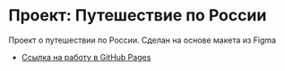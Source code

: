 # Проект: Путешествие по России

Проект о путешествии по России.
Сделан на основе макета из Figma

* [Ссылка на работу в GitHub Pages](https://kompromisss.github.io/russian-travel/)
